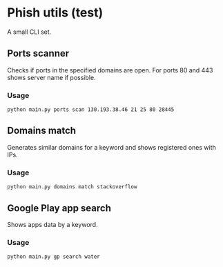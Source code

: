 # Phish utils (test)
A small CLI set.

## Ports scanner
Сhecks if ports in the specified domains are open. For ports 80 and 443 shows server name if possible.

### Usage
`python main.py ports scan 130.193.38.46 21 25 80 28445`


## Domains match
Generates similar domains for a keyword and shows registered ones with IPs.

### Usage
`python main.py domains match stackoverflow`


## Google Play app search
Shows apps data by a keyword.

### Usage
`python main.py gp search water`
